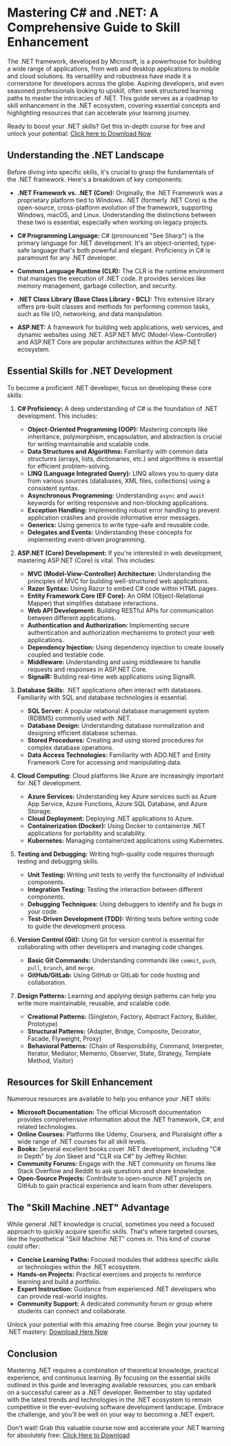 # Mastering C# and .NET: A Comprehensive Guide to Skill Enhancement

The .NET framework, developed by Microsoft, is a powerhouse for building a wide range of applications, from web and desktop applications to mobile and cloud solutions. Its versatility and robustness have made it a cornerstone for developers across the globe. Aspiring developers, and even seasoned professionals looking to upskill, often seek structured learning paths to master the intricacies of .NET. This guide serves as a roadmap to skill enhancement in the .NET ecosystem, covering essential concepts and highlighting resources that can accelerate your learning journey.

Ready to boost your .NET skills? Get this in-depth course for free and unlock your potential: [Click here to Download Now](https://udemywork.com/skill-machine-net)

## Understanding the .NET Landscape

Before diving into specific skills, it's crucial to grasp the fundamentals of the .NET framework. Here's a breakdown of key components:

*   **.NET Framework vs. .NET (Core):** Originally, the .NET Framework was a proprietary platform tied to Windows. .NET (formerly .NET Core) is the open-source, cross-platform evolution of the framework, supporting Windows, macOS, and Linux. Understanding the distinctions between these two is essential, especially when working on legacy projects.

*   **C# Programming Language:** C# (pronounced "See Sharp") is the primary language for .NET development. It's an object-oriented, type-safe language that's both powerful and elegant. Proficiency in C# is paramount for any .NET developer.

*   **Common Language Runtime (CLR):** The CLR is the runtime environment that manages the execution of .NET code. It provides services like memory management, garbage collection, and security.

*   **.NET Class Library (Base Class Library - BCL):** This extensive library offers pre-built classes and methods for performing common tasks, such as file I/O, networking, and data manipulation.

*   **ASP.NET:** A framework for building web applications, web services, and dynamic websites using .NET. ASP.NET MVC (Model-View-Controller) and ASP.NET Core are popular architectures within the ASP.NET ecosystem.

## Essential Skills for .NET Development

To become a proficient .NET developer, focus on developing these core skills:

1.  **C# Proficiency:** A deep understanding of C# is the foundation of .NET development. This includes:

    *   **Object-Oriented Programming (OOP):** Mastering concepts like inheritance, polymorphism, encapsulation, and abstraction is crucial for writing maintainable and scalable code.
    *   **Data Structures and Algorithms:** Familiarity with common data structures (arrays, lists, dictionaries, etc.) and algorithms is essential for efficient problem-solving.
    *   **LINQ (Language Integrated Query):** LINQ allows you to query data from various sources (databases, XML files, collections) using a consistent syntax.
    *   **Asynchronous Programming:** Understanding `async` and `await` keywords for writing responsive and non-blocking applications.
    *   **Exception Handling:** Implementing robust error handling to prevent application crashes and provide informative error messages.
    *   **Generics:** Using generics to write type-safe and reusable code.
    *   **Delegates and Events:** Understanding these concepts for implementing event-driven programming.

2.  **ASP.NET (Core) Development:** If you're interested in web development, mastering ASP.NET (Core) is vital. This includes:

    *   **MVC (Model-View-Controller) Architecture:** Understanding the principles of MVC for building well-structured web applications.
    *   **Razor Syntax:** Using Razor to embed C# code within HTML pages.
    *   **Entity Framework Core (EF Core):** An ORM (Object-Relational Mapper) that simplifies database interactions.
    *   **Web API Development:** Building RESTful APIs for communication between different applications.
    *   **Authentication and Authorization:** Implementing secure authentication and authorization mechanisms to protect your web applications.
    *   **Dependency Injection:** Using dependency injection to create loosely coupled and testable code.
    *   **Middleware:** Understanding and using middleware to handle requests and responses in ASP.NET Core.
    *   **SignalR:** Building real-time web applications using SignalR.

3.  **Database Skills:** .NET applications often interact with databases. Familiarity with SQL and database technologies is essential.

    *   **SQL Server:** A popular relational database management system (RDBMS) commonly used with .NET.
    *   **Database Design:** Understanding database normalization and designing efficient database schemas.
    *   **Stored Procedures:** Creating and using stored procedures for complex database operations.
    *   **Data Access Technologies:** Familiarity with ADO.NET and Entity Framework Core for accessing and manipulating data.

4.  **Cloud Computing:** Cloud platforms like Azure are increasingly important for .NET development.

    *   **Azure Services:** Understanding key Azure services such as Azure App Service, Azure Functions, Azure SQL Database, and Azure Storage.
    *   **Cloud Deployment:** Deploying .NET applications to Azure.
    *   **Containerization (Docker):** Using Docker to containerize .NET applications for portability and scalability.
    *   **Kubernetes:** Managing containerized applications using Kubernetes.

5.  **Testing and Debugging:** Writing high-quality code requires thorough testing and debugging skills.

    *   **Unit Testing:** Writing unit tests to verify the functionality of individual components.
    *   **Integration Testing:** Testing the interaction between different components.
    *   **Debugging Techniques:** Using debuggers to identify and fix bugs in your code.
    *   **Test-Driven Development (TDD):** Writing tests before writing code to guide the development process.

6.  **Version Control (Git):** Using Git for version control is essential for collaborating with other developers and managing code changes.

    *   **Basic Git Commands:** Understanding commands like `commit`, `push`, `pull`, `branch`, and `merge`.
    *   **GitHub/GitLab:** Using GitHub or GitLab for code hosting and collaboration.

7.  **Design Patterns:** Learning and applying design patterns can help you write more maintainable, reusable, and scalable code.

    *   **Creational Patterns:** (Singleton, Factory, Abstract Factory, Builder, Prototype)
    *   **Structural Patterns:** (Adapter, Bridge, Composite, Decorator, Facade, Flyweight, Proxy)
    *   **Behavioral Patterns:** (Chain of Responsibility, Command, Interpreter, Iterator, Mediator, Memento, Observer, State, Strategy, Template Method, Visitor)

## Resources for Skill Enhancement

Numerous resources are available to help you enhance your .NET skills:

*   **Microsoft Documentation:** The official Microsoft documentation provides comprehensive information about the .NET framework, C#, and related technologies.
*   **Online Courses:** Platforms like Udemy, Coursera, and Pluralsight offer a wide range of .NET courses for all skill levels.
*   **Books:** Several excellent books cover .NET development, including "C# in Depth" by Jon Skeet and "CLR via C#" by Jeffrey Richter.
*   **Community Forums:** Engage with the .NET community on forums like Stack Overflow and Reddit to ask questions and share knowledge.
*   **Open-Source Projects:** Contribute to open-source .NET projects on GitHub to gain practical experience and learn from other developers.

## The "Skill Machine .NET" Advantage

While general .NET knowledge is crucial, sometimes you need a focused approach to quickly acquire specific skills. That's where targeted courses, like the hypothetical "Skill Machine .NET" comes in. This kind of course could offer:

*   **Concise Learning Paths:** Focused modules that address specific skills or technologies within the .NET ecosystem.
*   **Hands-on Projects:** Practical exercises and projects to reinforce learning and build a portfolio.
*   **Expert Instruction:** Guidance from experienced .NET developers who can provide real-world insights.
*   **Community Support:** A dedicated community forum or group where students can connect and collaborate.

Unlock your potential with this amazing free course. Begin your journey to .NET mastery: [Download Here Now](https://udemywork.com/skill-machine-net)

## Conclusion

Mastering .NET requires a combination of theoretical knowledge, practical experience, and continuous learning. By focusing on the essential skills outlined in this guide and leveraging available resources, you can embark on a successful career as a .NET developer. Remember to stay updated with the latest trends and technologies in the .NET ecosystem to remain competitive in the ever-evolving software development landscape. Embrace the challenge, and you'll be well on your way to becoming a .NET expert.

Don't wait! Grab this valuable course now and accelerate your .NET learning for absolutely free: [Click Here to Download](https://udemywork.com/skill-machine-net)
